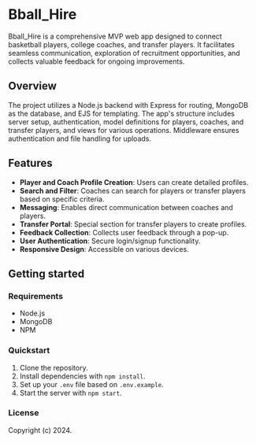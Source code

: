 # Bball_Hire

Bball_Hire is a comprehensive MVP web app designed to connect basketball players, college coaches, and transfer players. It facilitates seamless communication, exploration of recruitment opportunities, and collects valuable feedback for ongoing improvements.

## Overview

The project utilizes a Node.js backend with Express for routing, MongoDB as the database, and EJS for templating. The app's structure includes server setup, authentication, model definitions for players, coaches, and transfer players, and views for various operations. Middleware ensures authentication and file handling for uploads.

## Features

- **Player and Coach Profile Creation**: Users can create detailed profiles.
- **Search and Filter**: Coaches can search for players or transfer players based on specific criteria.
- **Messaging**: Enables direct communication between coaches and players.
- **Transfer Portal**: Special section for transfer players to create profiles.
- **Feedback Collection**: Collects user feedback through a pop-up.
- **User Authentication**: Secure login/signup functionality.
- **Responsive Design**: Accessible on various devices.

## Getting started

### Requirements

- Node.js
- MongoDB
- NPM

### Quickstart

1. Clone the repository.
2. Install dependencies with `npm install`.
3. Set up your `.env` file based on `.env.example`.
4. Start the server with `npm start`.

### License

Copyright (c) 2024.